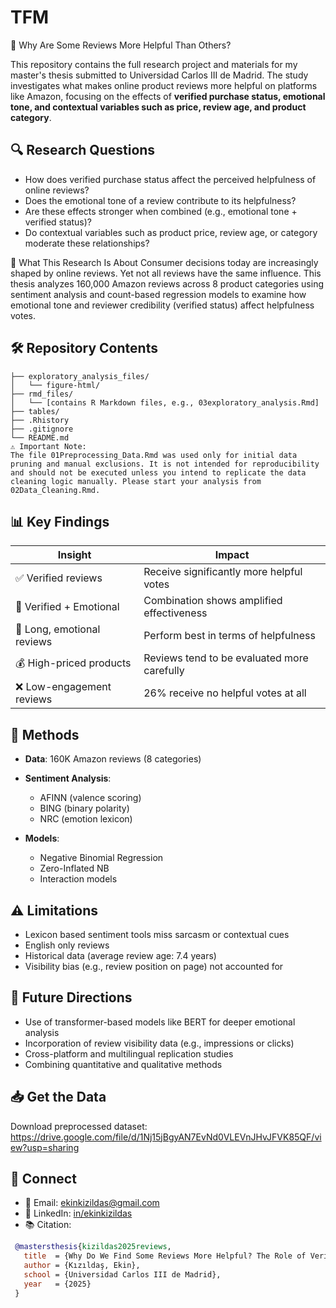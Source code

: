 
# TFM

🧠 Why Are Some Reviews More Helpful Than Others?

This repository contains the full research project and materials for my master's thesis submitted to Universidad Carlos III de Madrid. The study investigates what makes online product reviews more helpful on platforms like Amazon, focusing on the effects of **verified purchase status, emotional tone, and contextual variables such as price, review age, and product category**.

## 🔍 Research Questions
- How does verified purchase status affect the perceived helpfulness of online reviews?
- Does the emotional tone of a review contribute to its helpfulness?
- Are these effects stronger when combined (e.g., emotional tone + verified status)?
- Do contextual variables such as product price, review age, or category moderate these relationships?

🧠 What This Research Is About
Consumer decisions today are increasingly shaped by online reviews. Yet not all reviews have the same influence. This thesis analyzes 160,000 Amazon reviews across 8 product categories using sentiment analysis and count-based regression models to examine how emotional tone and reviewer credibility (verified status) affect helpfulness votes.


## 🛠️ Repository Contents

```         
├── exploratory_analysis_files/
│   └── figure-html/
├── rmd_files/
│   └── [contains R Markdown files, e.g., 03exploratory_analysis.Rmd]
├── tables/
├── .Rhistory
├── .gitignore
└── README.md
⚠️ Important Note:
The file 01Preprocessing_Data.Rmd was used only for initial data pruning and manual exclusions. It is not intended for reproducibility and should not be executed unless you intend to replicate the data cleaning logic manually. Please start your analysis from 02Data_Cleaning.Rmd.
```

## 📊 Key Findings
| Insight                    | Impact                                      |
| -------------------------- | ------------------------------------------- |
| ✅ Verified reviews         | Receive significantly more helpful votes    |
| 💬 Verified + Emotional    | Combination shows amplified effectiveness   |
| 📝 Long, emotional reviews | Perform best in terms of helpfulness        |
| 💰 High-priced products    | Reviews tend to be evaluated more carefully |
| ❌ Low-engagement reviews   | 26% receive no helpful votes at all         |


## 🧮 Methods
- **Data**: 160K Amazon reviews (8 categories)

- **Sentiment Analysis**: 
  - AFINN (valence scoring)  
  - BING (binary polarity)
  - NRC (emotion lexicon)
  
- **Models**:
  - Negative Binomial Regression
  - Zero-Inflated NB 
  - Interaction models

## ⚠️ Limitations
- Lexicon based sentiment tools miss sarcasm or contextual cues
- English only reviews
- Historical data (average review age: 7.4 years)
- Visibility bias (e.g., review position on page) not accounted for

## 🚀 Future Directions
- Use of transformer-based models like BERT for deeper emotional analysis
- Incorporation of review visibility data (e.g., impressions or clicks)
- Cross-platform and multilingual replication studies
- Combining quantitative and qualitative methods

## 📥 Get the Data
Download preprocessed dataset:  
https://drive.google.com/file/d/1Nj15jBgyAN7EvNd0VLEVnJHvJFVK85QF/view?usp=sharing 


## 💬 Connect
- 📧 Email: ekinkizildas@gmail.com  
- 🔗 LinkedIn: [in/ekinkizildas](https://www.linkedin.com/in/ekinkizildas)
- 📚 Citation:  
 ```bibtex
  @mastersthesis{kizildas2025reviews,
    title  = {Why Do We Find Some Reviews More Helpful? The Role of Verified Status and Emotional Tone},
    author = {Kızıldaş, Ekin},
    school = {Universidad Carlos III de Madrid},
    year   = {2025}
  }
```
